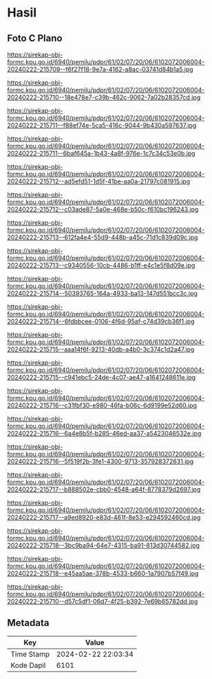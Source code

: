 # Hasil

## Foto C Plano

https://sirekap-obj-formc.kpu.go.id/6940/pemilu/pdpr/61/02/07/20/06/6102072006004-20240222-215709--f6f27f18-9e7a-4162-a8ac-03741d84b1a5.jpg

https://sirekap-obj-formc.kpu.go.id/6940/pemilu/pdpr/61/02/07/20/06/6102072006004-20240222-215710--18e478e7-c39b-462c-9062-7a02b28357cd.jpg

https://sirekap-obj-formc.kpu.go.id/6940/pemilu/pdpr/61/02/07/20/06/6102072006004-20240222-215711--f88ef74e-5ca5-416c-9044-9b430a597637.jpg

https://sirekap-obj-formc.kpu.go.id/6940/pemilu/pdpr/61/02/07/20/06/6102072006004-20240222-215711--6baf645a-1b43-4a8f-976e-1c7c34c53e0b.jpg

https://sirekap-obj-formc.kpu.go.id/6940/pemilu/pdpr/61/02/07/20/06/6102072006004-20240222-215712--ad5efd51-1d5f-41be-aa0a-21797c081915.jpg

https://sirekap-obj-formc.kpu.go.id/6940/pemilu/pdpr/61/02/07/20/06/6102072006004-20240222-215712--c03ade87-5a0e-468e-b50c-f610bc196243.jpg

https://sirekap-obj-formc.kpu.go.id/6940/pemilu/pdpr/61/02/07/20/06/6102072006004-20240222-215713--612fa4e4-55d9-448b-a45c-71d1c839d09c.jpg

https://sirekap-obj-formc.kpu.go.id/6940/pemilu/pdpr/61/02/07/20/06/6102072006004-20240222-215713--c9340556-10cb-4486-b1ff-e4c1e5f8d09e.jpg

https://sirekap-obj-formc.kpu.go.id/6940/pemilu/pdpr/61/02/07/20/06/6102072006004-20240222-215714--50393765-164a-4933-ba13-147d551bcc3c.jpg

https://sirekap-obj-formc.kpu.go.id/6940/pemilu/pdpr/61/02/07/20/06/6102072006004-20240222-215714--6fdbbcee-0106-4f6d-95af-c74d39cb36f1.jpg

https://sirekap-obj-formc.kpu.go.id/6940/pemilu/pdpr/61/02/07/20/06/6102072006004-20240222-215715--aaa14f6f-9213-40db-a4b0-3c374c1d2a47.jpg

https://sirekap-obj-formc.kpu.go.id/6940/pemilu/pdpr/61/02/07/20/06/6102072006004-20240222-215715--c941ebc5-24de-4c07-ae47-a1641248611e.jpg

https://sirekap-obj-formc.kpu.go.id/6940/pemilu/pdpr/61/02/07/20/06/6102072006004-20240222-215716--c31fbf30-e980-46fa-b06c-6d9199e52d60.jpg

https://sirekap-obj-formc.kpu.go.id/6940/pemilu/pdpr/61/02/07/20/06/6102072006004-20240222-215716--6a4e8b5f-b285-46ed-aa37-a5423046532e.jpg

https://sirekap-obj-formc.kpu.go.id/6940/pemilu/pdpr/61/02/07/20/06/6102072006004-20240222-215716--5f519f2b-3fe1-4300-9713-357928372631.jpg

https://sirekap-obj-formc.kpu.go.id/6940/pemilu/pdpr/61/02/07/20/06/6102072006004-20240222-215717--b888502e-cbb0-4548-a64f-8778379d2697.jpg

https://sirekap-obj-formc.kpu.go.id/6940/pemilu/pdpr/61/02/07/20/06/6102072006004-20240222-215717--a9ed8920-e83d-461f-8e53-e294592460cd.jpg

https://sirekap-obj-formc.kpu.go.id/6940/pemilu/pdpr/61/02/07/20/06/6102072006004-20240222-215718--3bc9ba94-64e7-4315-ba91-813d30744582.jpg

https://sirekap-obj-formc.kpu.go.id/6940/pemilu/pdpr/61/02/07/20/06/6102072006004-20240222-215718--e45aa5ae-378b-4533-b660-1a7907b57f49.jpg

https://sirekap-obj-formc.kpu.go.id/6940/pemilu/pdpr/61/02/07/20/06/6102072006004-20240222-215710--d57c5df1-06d7-4f25-b392-7e69b65782dd.jpg


## Metadata

| Key        | Value               |
| ---------- | ------------------- |
| Time Stamp | 2024-02-22 22:03:34 |
| Kode Dapil | 6101                |



